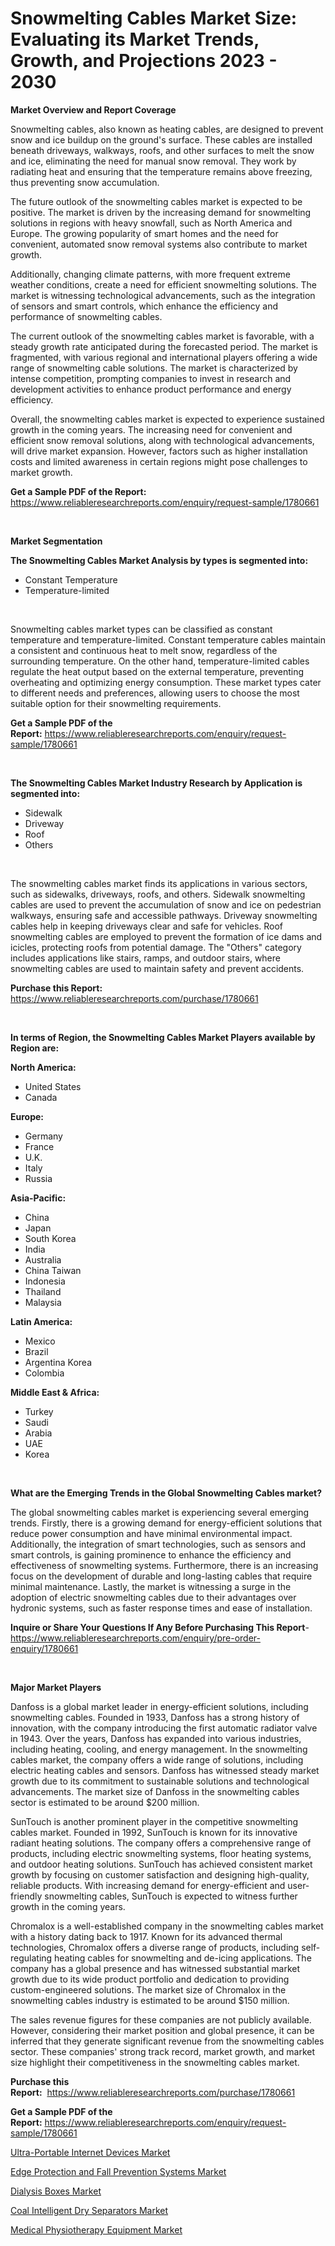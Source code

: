 <p><h1>Snowmelting Cables Market Size: Evaluating its Market Trends, Growth, and Projections 2023 - 2030</h1></p><p><strong>Market Overview and Report Coverage</strong></p>
<p><p>Snowmelting cables, also known as heating cables, are designed to prevent snow and ice buildup on the ground's surface. These cables are installed beneath driveways, walkways, roofs, and other surfaces to melt the snow and ice, eliminating the need for manual snow removal. They work by radiating heat and ensuring that the temperature remains above freezing, thus preventing snow accumulation.</p><p>The future outlook of the snowmelting cables market is expected to be positive. The market is driven by the increasing demand for snowmelting solutions in regions with heavy snowfall, such as North America and Europe. The growing popularity of smart homes and the need for convenient, automated snow removal systems also contribute to market growth.</p><p>Additionally, changing climate patterns, with more frequent extreme weather conditions, create a need for efficient snowmelting solutions. The market is witnessing technological advancements, such as the integration of sensors and smart controls, which enhance the efficiency and performance of snowmelting cables.</p><p>The current outlook of the snowmelting cables market is favorable, with a steady growth rate anticipated during the forecasted period. The market is fragmented, with various regional and international players offering a wide range of snowmelting cable solutions. The market is characterized by intense competition, prompting companies to invest in research and development activities to enhance product performance and energy efficiency.</p><p>Overall, the snowmelting cables market is expected to experience sustained growth in the coming years. The increasing need for convenient and efficient snow removal solutions, along with technological advancements, will drive market expansion. However, factors such as higher installation costs and limited awareness in certain regions might pose challenges to market growth.</p></p>
<p><strong>Get a Sample PDF of the Report:</strong> <a href="https://www.reliableresearchreports.com/enquiry/request-sample/1780661">https://www.reliableresearchreports.com/enquiry/request-sample/1780661</a></p>
<p>&nbsp;</p>
<p><strong>Market Segmentation</strong></p>
<p><strong>The Snowmelting Cables Market Analysis by types is segmented into:</strong></p>
<p><ul><li>Constant Temperature</li><li>Temperature-limited</li></ul></p>
<p>&nbsp;</p>
<p><p>Snowmelting cables market types can be classified as constant temperature and temperature-limited. Constant temperature cables maintain a consistent and continuous heat to melt snow, regardless of the surrounding temperature. On the other hand, temperature-limited cables regulate the heat output based on the external temperature, preventing overheating and optimizing energy consumption. These market types cater to different needs and preferences, allowing users to choose the most suitable option for their snowmelting requirements.</p></p>
<p><strong>Get a Sample PDF of the Report:</strong>&nbsp;<a href="https://www.reliableresearchreports.com/enquiry/request-sample/1780661">https://www.reliableresearchreports.com/enquiry/request-sample/1780661</a></p>
<p>&nbsp;</p>
<p><strong>The Snowmelting Cables Market Industry Research by Application is segmented into:</strong></p>
<p><ul><li>Sidewalk</li><li>Driveway</li><li>Roof</li><li>Others</li></ul></p>
<p>&nbsp;</p>
<p><p>The snowmelting cables market finds its applications in various sectors, such as sidewalks, driveways, roofs, and others. Sidewalk snowmelting cables are used to prevent the accumulation of snow and ice on pedestrian walkways, ensuring safe and accessible pathways. Driveway snowmelting cables help in keeping driveways clear and safe for vehicles. Roof snowmelting cables are employed to prevent the formation of ice dams and icicles, protecting roofs from potential damage. The "Others" category includes applications like stairs, ramps, and outdoor stairs, where snowmelting cables are used to maintain safety and prevent accidents.</p></p>
<p><strong>Purchase this Report:</strong>&nbsp; <a href="https://www.reliableresearchreports.com/purchase/1780661">https://www.reliableresearchreports.com/purchase/1780661</a></p>
<p>&nbsp;</p>
<p><strong>In terms of Region, the Snowmelting Cables Market Players available by Region are:</strong></p>
<p>
    <p> <strong> North America: </strong>
        <ul>
            <li>United States</li>
            <li>Canada</li>
        </ul>
        </p> 
    <p> <strong> Europe: </strong>
        <ul>
            <li>Germany</li>
            <li>France</li>
            <li>U.K.</li>
            <li>Italy</li>
            <li>Russia</li>
        </ul>
        </p> 
    <p> <strong> Asia-Pacific: </strong>
        <ul>
            <li>China</li>
            <li>Japan</li>
            <li>South Korea</li>
            <li>India</li>
            <li>Australia</li>
            <li>China Taiwan</li>
            <li>Indonesia</li>
            <li>Thailand</li>
            <li>Malaysia</li>
        </ul>
        </p> 
    <p> <strong> Latin America: </strong>
        <ul>
            <li>Mexico</li>
            <li>Brazil</li>
            <li>Argentina Korea</li>
            <li>Colombia</li>
        </ul>
        </p> 
    <p> <strong> Middle East & Africa: </strong>
        <ul>
            <li>Turkey</li>
            <li>Saudi</li>
            <li>Arabia</li>
            <li>UAE</li>
            <li>Korea</li>
        </ul>
    </p>
    </p>
<p>&nbsp;</p>
<p><strong>What are the Emerging Trends in the Global Snowmelting Cables market?</strong></p>
<p><p>The global snowmelting cables market is experiencing several emerging trends. Firstly, there is a growing demand for energy-efficient solutions that reduce power consumption and have minimal environmental impact. Additionally, the integration of smart technologies, such as sensors and smart controls, is gaining prominence to enhance the efficiency and effectiveness of snowmelting systems. Furthermore, there is an increasing focus on the development of durable and long-lasting cables that require minimal maintenance. Lastly, the market is witnessing a surge in the adoption of electric snowmelting cables due to their advantages over hydronic systems, such as faster response times and ease of installation.</p></p>
<p><strong>Inquire or Share Your Questions If Any Before Purchasing This Report</strong>- <a href="https://www.reliableresearchreports.com/enquiry/pre-order-enquiry/1780661">https://www.reliableresearchreports.com/enquiry/pre-order-enquiry/1780661</a></p>
<p>&nbsp;</p>
<p><strong>Major Market Players</strong></p>
<p><p>Danfoss is a global market leader in energy-efficient solutions, including snowmelting cables. Founded in 1933, Danfoss has a strong history of innovation, with the company introducing the first automatic radiator valve in 1943. Over the years, Danfoss has expanded into various industries, including heating, cooling, and energy management. In the snowmelting cables market, the company offers a wide range of solutions, including electric heating cables and sensors. Danfoss has witnessed steady market growth due to its commitment to sustainable solutions and technological advancements. The market size of Danfoss in the snowmelting cables sector is estimated to be around $200 million.</p><p>SunTouch is another prominent player in the competitive snowmelting cables market. Founded in 1992, SunTouch is known for its innovative radiant heating solutions. The company offers a comprehensive range of products, including electric snowmelting systems, floor heating systems, and outdoor heating solutions. SunTouch has achieved consistent market growth by focusing on customer satisfaction and designing high-quality, reliable products. With increasing demand for energy-efficient and user-friendly snowmelting cables, SunTouch is expected to witness further growth in the coming years.</p><p>Chromalox is a well-established company in the snowmelting cables market with a history dating back to 1917. Known for its advanced thermal technologies, Chromalox offers a diverse range of products, including self-regulating heating cables for snowmelting and de-icing applications. The company has a global presence and has witnessed substantial market growth due to its wide product portfolio and dedication to providing custom-engineered solutions. The market size of Chromalox in the snowmelting cables industry is estimated to be around $150 million.</p><p>The sales revenue figures for these companies are not publicly available. However, considering their market position and global presence, it can be inferred that they generate significant revenue from the snowmelting cables sector. These companies' strong track record, market growth, and market size highlight their competitiveness in the snowmelting cables market.</p></p>
<p><strong>Purchase this Report:</strong>&nbsp;&nbsp;<a href="https://www.reliableresearchreports.com/purchase/1780661">https://www.reliableresearchreports.com/purchase/1780661</a></p>
<p></p>
<p><strong>Get a Sample PDF of the Report:</strong>&nbsp;<a href="https://www.reliableresearchreports.com/enquiry/request-sample/1780661">https://www.reliableresearchreports.com/enquiry/request-sample/1780661</a></p>
<p><p><a href="https://medium.com/@queenlittle95/ultra-portable-internet-devices-market-insight-market-trends-growth-forecasted-from-2023-to-2030-739f9cc30b47">Ultra-Portable Internet Devices Market</a></p><p><a href="https://github.com/JameTravis/Market-Research-Report-List-2/blob/main/edge-protection-and-fall-prevention-systems-market.md">Edge Protection and Fall Prevention Systems Market</a></p><p><a href="https://www.linkedin.com/pulse/dialysis-boxes-market-size-share-amp-trends-analysis-uoe9e/">Dialysis Boxes Market</a></p><p><a href="https://github.com/RichRobinson5/Market-Research-Report-List-2/blob/main/coal-intelligent-dry-separators-market.md">Coal Intelligent Dry Separators Market</a></p><p><a href="https://www.linkedin.com/pulse/medical-physiotherapy-equipment-market-size-share-amp-ezcwe/">Medical Physiotherapy Equipment Market</a></p></p>